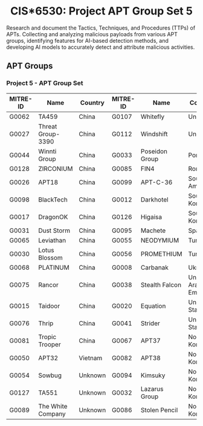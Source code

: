 <h1 align="center">CIS*6530: Project APT Group Set 5</h1>

<p>
Research and document the Tactics, Techniques, and Procedures (TTPs) of APTs. Collecting and analyzing malicious payloads from various APT groups, identifying features for AI-based detection methods, and developing AI models to accurately detect and attribute malicious activities.
</p>

<h2>
APT Groups
</h2>

### Project 5 - APT Group Set

| MITRE-ID | Name               | Country          | MITRE-ID | Name               | Country          |
|----------|--------------------|------------------|----------|--------------------|------------------|
| G0062    | TA459              | China            | G0107    | Whitefly           | Unknown          |
| G0027    | Threat Group-3390  | China            | G0112    | Windshift          | Unknown          |
| G0044    | Winnti Group       | China            | G0033    | Poseidon Group     | Portugal         |
| G0128    | ZIRCONIUM          | China            | G0085    | FIN4               | Romania          |
| G0026    | APT18              | China            | G0099    | APT-C-36           | South America    |
| G0098    | BlackTech          | China            | G0012    | Darkhotel          | South Korea      |
| G0017    | DragonOK           | China            | G0126    | Higaisa            | South Korea      |
| G0031    | Dust Storm         | China            | G0095    | Machete            | Spain            |
| G0065    | Leviathan          | China            | G0055    | NEODYMIUM          | Turkey           |
| G0030    | Lotus Blossom      | China            | G0056    | PROMETHIUM         | Turkey           |
| G0068    | PLATINUM           | China            | G0008    | Carbanak           | Ukraine          |
| G0075    | Rancor             | China            | G0038    | Stealth Falcon     | United Arab Emirates |
| G0015    | Taidoor            | China            | G0020    | Equation           | United States    |
| G0076    | Thrip              | China            | G0041    | Strider            | United States    |
| G0081    | Tropic Trooper     | China            | G0067    | APT37              | North Korea      |
| G0050    | APT32              | Vietnam          | G0082    | APT38              | North Korea      |
| G0054    | Sowbug             | Unknown          | G0094    | Kimsuky            | North Korea      |
| G0127    | TA551              | Unknown          | G0032    | Lazarus Group      | North Korea      |
| G0089    | The White Company  | Unknown          | G0086    | Stolen Pencil      | North Korea      |

